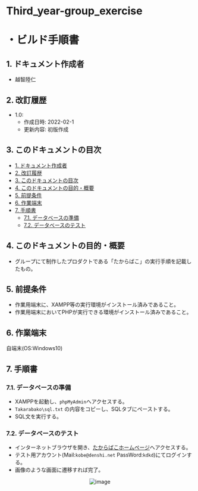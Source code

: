 # Third_year-group_exercise<!-- omit in toc -->
# ・ビルド手順書 
 
 <a id="sec1"></a>

## 1. ドキュメント作成者

-  越智陸仁

<a id="sec2"></a>

## 2. 改訂履歴

- 1.0:
  - 作成日時: 2022-02-1
  - 更新内容: 初版作成

<a id="sec3"></a>

## 3. このドキュメントの目次

- [1. ドキュメント作成者](#1-ドキュメント作成者)
- [2. 改訂履歴](#2-改訂履歴)
- [3. このドキュメントの目次](#3-このドキュメントの目次)
- [4. このドキュメントの目的・概要](#4-このドキュメントの目的概要)
- [5. 前提条件](#5-前提条件)
- [6. 作業端末](#6-作業端末)
- [7. 手順書](#7-手順書)
  - [7.1. データベースの準備](#71-データベースの準備)
  - [7.2. データベースのテスト](#72-データベースのテスト)

<a id="sec4"></a>

## 4. このドキュメントの目的・概要

- グループにて制作したプロダクトである「たからばこ」の実行手順を記載したもの。

<a id="sec5"></a>

## 5. 前提条件

- 作業用端末に、XAMPP等の実行環境がインストール済みであること。
- 作業用端末においてPHPが実行できる環境がインストール済みであること。

<a id="sec6"></a>

## 6. 作業端末

自端末(OS:Windows10)

<a id="sec7"></a>

## 7. 手順書

### 7.1. データベースの準備

- XAMPPを起動し、`phpMyAdmin`へアクセスする。
- `Takarabako\sql.txt` の内容をコピーし、SQLタブにペーストする。
- SQL文を実行する。

### 7.2. データベースのテスト

- インターネットブラウザを開き、[たからばこホームページ](http://localhost/Takarabako/HP.php)へアクセスする。
- テスト用アカウント(Mail:`kobe@denshi.net` PassWord:`kdkd`)にてログインする。
- 画像のような画面に遷移すれば完了。
<div align="center">
  <img src="https://drive.google.com/file/d/1Ccq5AEhwaYjA29Xrne1bk9rOGY8S7bDt/view?usp=sharing" alt="image" title="Demo1">
</div>
